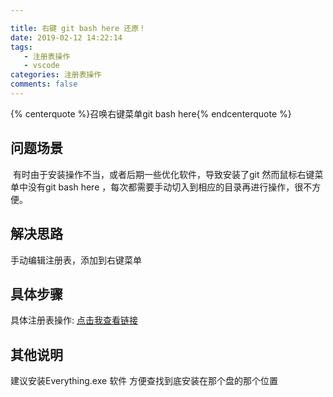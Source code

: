```yaml
---

title: 右键 git bash here 还原！
date: 2019-02-12 14:22:14
tags:
   - 注册表操作
   - vscode
categories: 注册表操作
comments: false
---
```

{% centerquote %}召唤右键菜单git bash here{% endcenterquote %}
<!-- more -->

## ​问题场景	

​	有时由于安装操作不当，或者后期一些优化软件，导致安装了git 然而鼠标右键菜单中没有git bash here  ，每次都需要手动切入到相应的目录再进行操作，很不方便。

## ​解决思路

手动编辑注册表，添加到右键菜单

## 具体步骤

具体注册表操作: [点击我查看链接](https://blog.csdn.net/weixin_42357048/article/details/80533571)

## 其他说明
   建议安装Everything.exe 软件  方便查找到底安装在那个盘的那个位置


